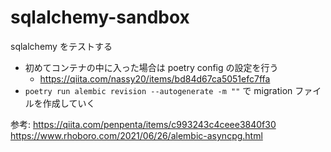 # sqlalchemy-sandbox
sqlalchemy をテストする

- 初めてコンテナの中に入った場合は poetry config の設定を行う
  - https://qiita.com/nassy20/items/bd84d67ca5051efc7ffa
- `poetry run alembic revision --autogenerate -m ""` で migration ファイルを作成していく


参考:
https://qiita.com/penpenta/items/c993243c4ceee3840f30
https://www.rhoboro.com/2021/06/26/alembic-asyncpg.html
